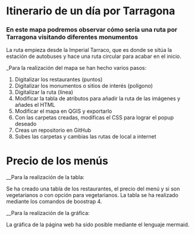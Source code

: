# Itinerario de un día por Tarragona # 

### En este mapa podremos observar cómo sería una ruta por Tarragona visitando diferentes monumentos
La ruta empieza desde la Imperial Tarraco, que es donde se sitúa la estación de autobuses y hace una ruta circular para acabar en el inicio.

_Para la realización del mapa se han hecho varios pasos:
1.	Digitalizar los restaurantes (puntos)
2.	Digitalizar los monumentos o sitios de interés (polígono)
3.	Digitalizar la ruta (línea)
4.	Modificar la tabla de atributos para añadir la ruta de las imágenes y añades el HTML
5.	Modificar el mapa en QGIS y exportarlo
6.	Con las carpetas creadas, modificas el CSS para lograr el popup deseado
7.	Creas un repositorio en GitHub
8.	Subes las carpetas y cambias las rutas de local a internet

# Precio de los menús

__Para la realización de la tabla:

Se ha creado una tabla de los restaurantes, el precio del menú y si son vegetarianos o con opción para vegetarianos. La tabla se ha realizado mediante los comandos de boostrap 4.

__Para la realización de la gráfica:

La gráfica de la página web ha sido posible mediante el lenguaje mermaid.
